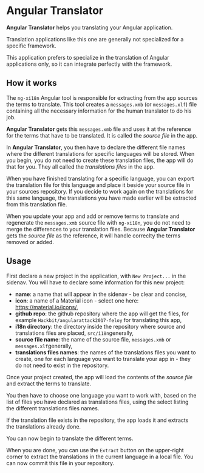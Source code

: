 # Angular Translator

**Angular Translator** helps you translating your Angular application.

Translation applications like this one are generally not specialized for a specific framework.

This application prefers to specialize in the translation of Angular applications only, so it can integrate perfectly with the framework.

## How it works
The `ng-xi18n` Angular tool is responsible for extracting from the app sources the terms to translate. This tool creates a `messages.xmb` (or `messages.xlf`) file containing all the necessary information for the human translator to do his job.

**Angular Translator** gets this `messages.xmb` file and uses it at the reference for the terms that have to be translated. It is called the *source file* in the app.

In **Angular Translator**, you then have to declare the different file names where the different translations for specific languages will be stored. When you begin, you do not need to create these translation files, the app will do that for you. They all called the *translations files* in the app.

When you have finished translating for a specific language, you can export the translation file for this language and place it beside your source file in your sources repository. If you decide to work again on the translations for this same language, the translations you have made earlier will be extracted from this translation file.

When you update your app and add or remove terms to translate and regenerate the `messages.xmb` source file with `ng-xi18n`, you do not need to merge the differences to your translation files. Because **Angular Translator** gets the *source file* as the reference, it will handle correclty the terms removed or added.

## Usage

First declare a new project in the application, with `New Project...` in the sidenav. You will have to declare some information for this new project:

- **name**: a name that will appear in the sidenav - be clear and concise,
- **icon**: a name of a Material icon - select one here: https://material.io/icons/,
- **github repo**: the github repository where the app will get the files, for example `Hackbit/angularattack2017-feloy` for translating this app,
- **i18n directory**: the directory inside the repository where source and translations files are placed, `src/i18n`generally,
- **source file name**: the name of the source file, `messages.xmb` or `messages.xlf`generally,
- **translations files names**: the names of the translations files you want to create, one for each language you want to translate your app in - they do not need to exist in the repository.

Once your project created, the app will load the contents of the *source file* and extract the terms to translate.

You then have to choose one language you want to work with, based on the list of files you have declared as translations files, using the select listing the different translations files names.

If the translation file exists in the repository, the app loads it and extracts the translations already done. 

You can now begin to translate the different terms.

When you are done, you can use the `Extract` button on the upper-right corner to extract the translations in the current language in a local file. You can now commit this file in your repository.
